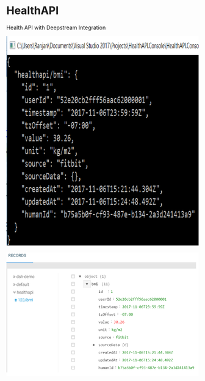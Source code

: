 # HealthAPI
Health API with Deepstream Integration

<img src="https://github.com/ranjancse26/HealthAPI/blob/master/HealthAPI.Console.png" width="800" height="550"/>


![Alt text](https://github.com/ranjancse26/HealthAPI/blob/master/HealthAPI.Deepstreamhub.png "Optional Title")
